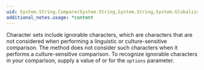 ```yaml
---
uid: System.String.Compare(System.String,System.String,System.Globalization.CultureInfo,System.Globalization.CompareOptions)
additional_notes.usage: *content
---
```


<p>Character sets include ignorable characters, which are characters that are not considered when performing a linguistic or culture-sensitive comparison. The<xref href="System.String.Compare(System.String,System.String,System.Globalization.CultureInfo,System.Globalization.CompareOptions)"></xref> method does not consider such characters when it performs a culture-sensitive comparison. To recognize ignorable characters in your comparison, supply a value of <xref href="System.Globalization.CompareOptions.Ordinal"></xref> or <xref href="System.Globalization.CompareOptions.OrdinalIgnoreCase"></xref> for the <code>options</code> parameter.</p>


